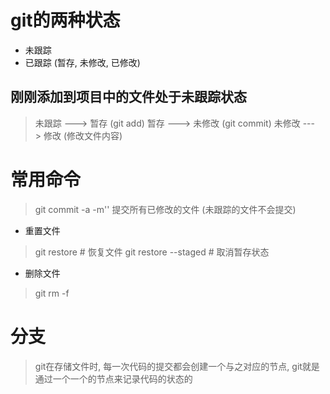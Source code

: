 # git的两种状态
* 未跟踪
* 已跟踪 (暂存, 未修改, 已修改)

## 刚刚添加到项目中的文件处于未跟踪状态
> 未跟踪 ---> 暂存 (git add)
> 暂存 ---> 未修改 (git commit)
> 未修改 ---> 修改 (修改文件内容)


# 常用命令
> git commit -a -m''  提交所有已修改的文件 (未跟踪的文件不会提交)

* 重置文件
> git restore <filename> # 恢复文件
> git restore --staged <filename> # 取消暂存状态 

* 删除文件
> git rm <filename> -f


# 分支
> git在存储文件时, 每一次代码的提交都会创建一个与之对应的节点, git就是通过一个一个的节点来记录代码的状态的


